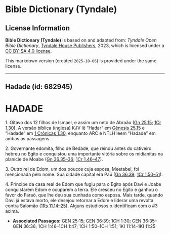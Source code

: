 # Bible Dictionary (Tyndale)

## License Information

**Bible Dictionary (Tyndale)** is based on and adapted from: _Tyndale Open Bible Dictionary_, [Tyndale House Publishers](https://tyndaleopenresources.com/), 2023, which is licensed under a [CC BY-SA 4.0 license](https://creativecommons.org/licenses/by-sa/4.0/legalcode.en).

This markdown version (created `2025-10-06`) is provided under the same license.



--------------------------------

## Hadade (id: 682945)

HADADE
======

1\. Oitavo dos 12 filhos de Ismael, e assim um neto de Abraão ([Gn 25\.15](https://ref.ly/Gen25:15); [1Cr 1\.30](https://ref.ly/1Chr1:30)). A versão bíblica (inglesa) KJV lê “Hadar” em [Gênesis 25\.15](https://ref.ly/Gen25:15) e “Hadade” em [1 Crônicas 1\.30](https://ref.ly/1Chr1:30), enquanto ARC e NTLH leem “Hadade” em ambas as passagens.

2\. Governante edomita, filho de Bedade, que reinou antes do cativeiro hebreu no Egito e conquistou uma importante vitória sobre os midianitas na planície de Moabe ([Gn 36\.35–36](https://ref.ly/Gen36:35-Gen36:36); [1Cr 1\.46–47](https://ref.ly/1Chr1:46-1Chr1:47)).

3\. Outro rei de Edom, um dos poucos cuja esposa, Meetabel, foi mencionada pelo nome. Sua cidade capital era Paú ([Gn 36\.39](https://ref.ly/Gen36:39); [1Cr 1\.50–51](https://ref.ly/1Chr1:50-1Chr1:51)).

4\. Príncipe da casa real de Edom que fugiu para o Egito após Davi e Joabe conquistarem Edom e ocuparem a terra. Ele cresceu no Egito e ganhou o favor do Faraó, que lhe deu sua cunhada como esposa. Mais tarde, quando Davi já estava morto, ele desejou retornar a Edom e liderar uma revolta contra Salomão ([1Rs 11\.14–25](https://ref.ly/1Kgs11:14-1Kgs11:25)). Alguns estudiosos o identificam com o \#3 acima.

* **Associated Passages:** GEN 25:15; GEN 36:39; 1CH 1:30; GEN 36:35–GEN 36:36; 1CH 1:46–1CH 1:47; 1CH 1:50–1CH 1:51; 1KI 11:14–1KI 11:25

